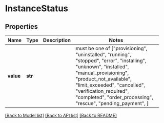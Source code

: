 # InstanceStatus


## Properties
Name | Type | Description | Notes
------------ | ------------- | ------------- | -------------
**value** | **str** |  |  must be one of ["provisioning", "uninstalled", "running", "stopped", "error", "installing", "unknown", "installed", "manual_provisioning", "product_not_available", "limit_exceeded", "cancelled", "verification_required", "completed", "order_processing", "rescue", "pending_payment", ]

[[Back to Model list]](../README.md#documentation-for-models) [[Back to API list]](../README.md#documentation-for-api-endpoints) [[Back to README]](../README.md)


